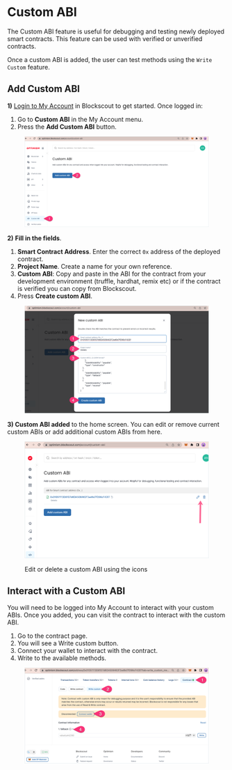 # Custom ABI

The Custom ABI feature is useful for debugging and testing newly deployed smart contracts. This feature can be used with verified or unverified contracts.

Once a custom ABI is added, the user can test methods using the `Write Custom` feature.

## Add Custom ABI

**1)** [Login to My Account](./) in Blockscout to get started. Once logged in:

1. Go to **Custom ABI** in the My Account menu.
2. Press the **Add Custom ABI** button.

<figure><img src="../../.gitbook/assets/start-custom-ABI.png" alt="Go to Custom ABI in the My Account menu"><figcaption></figcaption></figure>

**2)** **Fill in the fields**.

1. **Smart Contract Address**. Enter the correct `0x` address of the deployed contract.
2. **Project Name**.  Create a name for your own reference.&#x20;
3. **Custom ABI**: Copy and paste in the ABI for the contract from your development environment (truffle, hardhat, remix etc) or if the contract is verified you can copy from Blockscout.
4. Press **Create custom ABI**.

<figure><img src="../../.gitbook/assets/add-custom-abi.png" alt="Fill in custom ABI fields for contract, name and ABI"><figcaption></figcaption></figure>

**3) Custom ABI added** to the home screen. You can edit or remove current custom ABIs or add additional custom ABIs from here.

<figure><img src="../../.gitbook/assets/abi-added.png" alt="Custom ABI homescreen shows current custom ABIs. Delete and edit from here."><figcaption><p>Edit or delete a custom ABI using the icons</p></figcaption></figure>

## Interact with a Custom ABI

You will need to be logged into My Account to interact with your custom ABIs. Once you added, you can visit the contract to interact with the custom ABI.

1. Go to the contract page.&#x20;
2. You will see a Write custom button.
3. Connect your wallet to interact with the contract.
4. Write to the available methods.&#x20;

<figure><img src="../../.gitbook/assets/custom-abi-interact.png" alt="Login to My Account and connect your wallet to interact with your custom ABIs"><figcaption></figcaption></figure>




